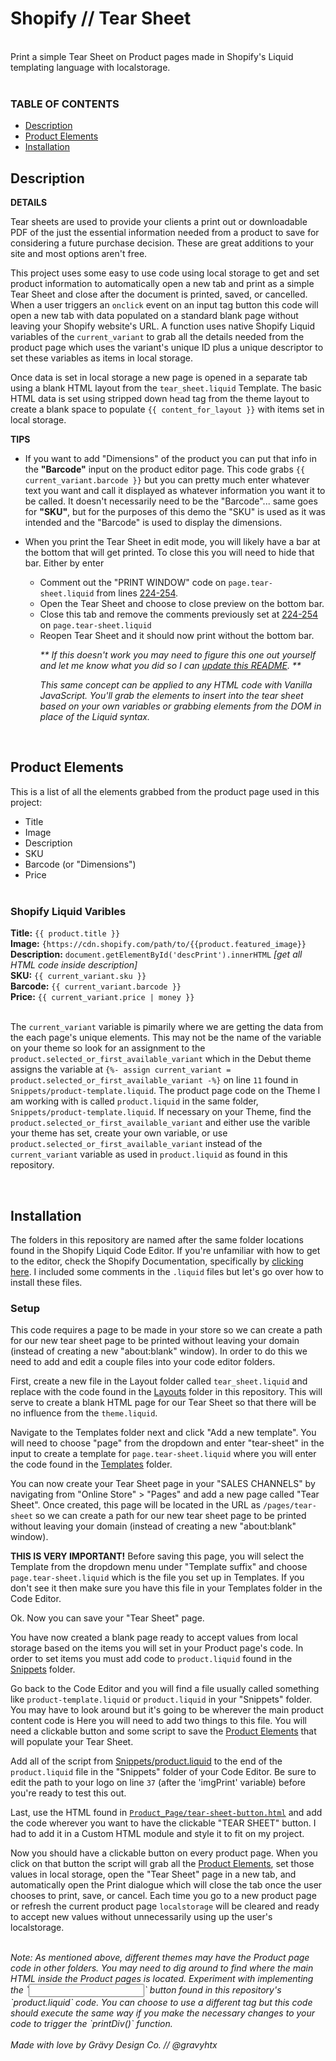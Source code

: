 # Shopify // Tear Sheet
<br>
Print a simple Tear Sheet on Product pages made in Shopify's Liquid templating language with localstorage.
<br><br>
<h3>TABLE OF CONTENTS</h3>

- [Description](#description)<br>
- [Product&nbsp;Elements](#product-elements)<br>
- [Installation](#installation)<br>


## Description

__DETAILS__

Tear sheets are used to provide your clients a print out or downloadable PDF of the just the essential information needed from a product to save for considering a future purchase decision. These are great additions to your site and most options aren't free.

This project uses some easy to use code using local storage to get and set product information to automatically open a new tab and print as a simple Tear Sheet and close after the document is printed, saved, or cancelled. When a user triggers an `onclick` event on an input tag button this code will open a new tab with data populated on a standard blank page without leaving your Shopify website's URL. A function uses native Shopify Liquid variables of the `current_variant` to grab all the details needed from the product page which uses the variant's unique ID plus a unique descriptor to set these variables as items in local storage.

Once data is set in local storage a new page is opened in a separate tab using a blank HTML layout from the `tear_sheet.liquid` Template. The basic HTML data is set using stripped down head tag from the theme layout to create a blank space to populate `{{ content_for_layout }}` with items set in local storage.
<br>

__TIPS__

* If you want to add "Dimensions" of the product you can put that info in the __"Barcode"__ input on the product editor page. This code grabs `{{ current_variant.barcode }}` but you can pretty much enter whatever text you want and call it displayed as whatever information you want it to be called. It doesn't necessarily need to be the "Barcode"... same goes for __"SKU"__, but for the purposes of this demo the "SKU" is used as it was intended and the "Barcode" is used to display the dimensions.

* When you print the Tear Sheet in edit mode, you will likely have a bar at the bottom that will get printed. To close this you will need to hide that bar. Either by enter
    - Comment out the "PRINT WINDOW" code on `page.tear-sheet.liquid` from lines [224-254](https://github.com/gravyhtx/shopify_product-tear-sheet/blob/main/Templates/page.tear-sheet.liquid).
    - Open the Tear Sheet and choose to close preview on the bottom bar.
    - Close this tab and remove the comments previously set at [224-254](https://github.com/gravyhtx/shopify_product-tear-sheet/blob/main/Templates/page.tear-sheet.liquid) on `page.tear-sheet.liquid`
    - Reopen Tear Sheet and it should now print without the bottom bar.
        <p><i>** If this doesn't work you may need to figure this one out yourself and let me know what you did so I can <a href="https://github.com/gravyhtx/shopify_product-tear-sheet/issues" target="_blank">update this README</a>. **</i></p>
        <p><i>This same concept can be applied to any HTML code with Vanilla JavaScript. You'll grab the elements to insert into the tear sheet based on your own variables or grabbing elements from the DOM in place of the Liquid syntax.</i></p>
<br>

## Product Elements

This is a list of all the elements grabbed from the product page used in this project:
- Title
- Image
- Description
- SKU
- Barcode (or "Dimensions")
- Price
<br><br>
<h3>Shopify Liquid Varibles</h3>

__Title:__ `{{ product.title }}`<br>
__Image:__ `{https://cdn.shopify.com/path/to/{{product.featured_image}}`<br>
__Description:__ `document.getElementById('descPrint').innerHTML` _[get all HTML code inside description]_<br>
__SKU:__ `{{ current_variant.sku }}`<br>
__Barcode:__ `{{ current_variant.barcode }}`<br>
__Price:__ `{{ current_variant.price | money }}`<br><br>

The `current_variant` variable is pimarily where we are getting the data from the each page's unique elements. This may not be the name of the variable on your theme so look for an assignment to the `product.selected_or_first_available_variant` which in the Debut theme assigns the variable at `{%- assign current_variant = product.selected_or_first_available_variant -%}` on line `11` found in `Snippets/product-template.liquid`. The product page code on the Theme I am working with is called `product.liquid` in the same folder, `Snippets/product-template.liquid`. If necessary on your Theme, find the `product.selected_or_first_available_variant` and either use the varible your theme has set, create your own variable, or use `product.selected_or_first_available_variant` instead of the `current_variant` variable as used in `product.liquid` as found in this repository.

<br>

## Installation

The folders in this repository are named after the same folder locations found in the Shopify Liquid Code Editor. If you're unfamiliar with how to get to the editor, check the Shopify Documentation, specifically by <a href="https://help.shopify.com/en/manual/online-store/os/using-themes/change-the-layout/theme-code" target="_blank">clicking here</a>. I included some comments in the `.liquid` files but let's go over how to install these files.


<h3>Setup</h3>

This code requires a page to be made in your store so we can create a path for our new tear sheet page to be printed without leaving your domain (instead of creating a new "about:blank" window). In order to do this we need to add and edit a couple files into your code editor folders.

First, create a new file in the Layout folder called `tear_sheet.liquid` and replace with the code found in the [Layouts](https://github.com/gravyhtx/shopify_product-tear-sheet/blob/main/Layout/tear_sheet.liquid) folder in this repository. This will serve to create a blank HTML page for our Tear Sheet so that there will be no influence from the `theme.liquid`.

Navigate to the Templates folder next and click "Add a new template". You will need to choose "page" from the dropdown and enter "tear-sheet" in the input to create a template for `page.tear-sheet.liquid` where you will enter the code found in the [Templates](https://github.com/gravyhtx/shopify_product-tear-sheet/blob/main/Templates/page.tear-sheet.liquid) folder.

You can now create your Tear Sheet page in your "SALES CHANNELS" by navigating from "Online Store" > "Pages" and add a new page called "Tear Sheet". Once created, this page will be located in the URL as `/pages/tear-sheet` so we can create a path for our new tear sheet page to be printed without leaving your domain (instead of creating a new "about:blank" window).

__THIS IS VERY IMPORTANT!__ Before saving this page, you will select the Template from the dropdown menu under "Template suffix" and choose `page.tear-sheet.liquid` which is the file you set up in Templates. If you don't see it then make sure you have this file in your Templates folder in the Code Editor.

Ok. Now you can save your "Tear Sheet" page.

You have now created a blank page ready to accept values from local storage based on the items you will set in your Product page's code. In order to set items you must add code to `product.liquid` found in the [Snippets](https://github.com/gravyhtx/shopify_product-tear-sheet/blob/main/Snippets/product.liquid) folder.

Go back to the Code Editor and you will find a file usually called something like `product-template.liquid` or `product.liquid` in your "Snippets" folder. You may have to look around but it's going to be wherever the main product content code is Here you will need to add two things to this file. You will need a clickable button and some script to save the [Product&nbsp;Elements](#product-elements) that will populate your Tear Sheet.

Add all of the script from [Snippets/product.liquid](https://github.com/gravyhtx/shopify_product-tear-sheet/blob/main/Snippets/product.liquid) to the end of the `product.liquid` file in the "Snippets" folder of your Code Editor. Be sure to edit the path to your logo on line `37` (after the 'imgPrint' variable) before you're ready to test this out.

Last, use the HTML found in [`Product_Page/tear-sheet-button.html`](https://github.com/gravyhtx/shopify_product-tear-sheet/blob/main/Product_Page/tear-sheet-button.html) and add the code wherever you want to have the clickable "TEAR SHEET" button. I had to add it in a Custom HTML module and style it to fit on my project.

Now you should have a clickable button on every product page. When you click on that button the script will grab all the [Product&nbsp;Elements](#product-elements), set those values in local storage, open the "Tear Sheet" page in a new tab, and automatically open the Print dialogue which will close the tab once the user chooses to print, save, or cancel. Each time you go to a new product page or refresh the current product page `localstorage` will be cleared and ready to accept new values without unnecessarily using up the user's localstorage.
<br><br>

<i>
Note: As mentioned above, different themes may have the Product page code in other folders. You may need to dig around to find where the main HTML inside the Product pages is located. Experiment with implementing the `<input>` button found in this repository's `product.liquid` code. You can choose to use a different tag but this code should execute the same way if you make the necessary changes to your code to trigger the `printDiv()` function.
</i>
<br><br>
<i>
Made with love by Grävy Design Co. // @gravyhtx
</i>